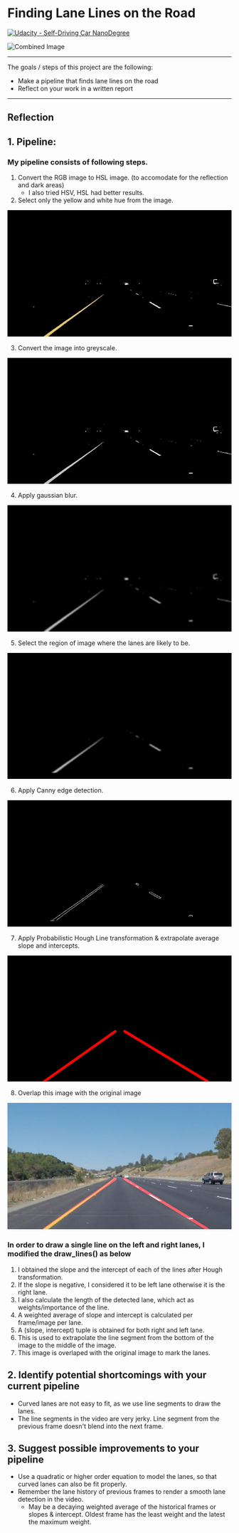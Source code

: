 # **Finding Lane Lines on the Road** 
[![Udacity - Self-Driving Car NanoDegree](https://s3.amazonaws.com/udacity-sdc/github/shield-carnd.svg)](http://www.udacity.com/drive)

<img src="examples/laneLines_thirdPass.jpg" width="480" alt="Combined Image" />

---

The goals / steps of this project are the following:
* Make a pipeline that finds lane lines on the road
* Reflect on your work in a written report

---

## Reflection

## 1. Pipeline:
### My pipeline consists of following steps. ###
1. Convert the RGB image to HSL image. (to accomodate for the reflection and dark areas)
    - I also tried HSV, HSL had better results.
2. Select only the yellow and white hue from the image.

![HSL-white-yellow](./test_run/1.jpg)

3. Convert the image into greyscale.

![HSL-white-yellow](./test_run/2.jpg)

4. Apply gaussian blur.

![HSL-white-yellow](./test_run/3.jpg)

5. Select the region of image where the lanes are likely to be.

![HSL-white-yellow](./test_run/4.jpg)

6. Apply Canny edge detection.

![HSL-white-yellow](./test_run/5.jpg)

7. Apply Probabilistic Hough Line transformation & extrapolate average slope and intercepts.

![HSL-white-yellow](./test_run/6.jpg)

8. Overlap this image with the original image

![HSL-white-yellow](./test_run/7.jpg)

### In order to draw a single line on the left and right lanes, I modified the draw_lines() as below ###
1. I obtained the slope and the intercept of each of the lines after Hough transformation.
2. If the slope is negative, I considered it to be left lane otherwise it is the right lane.
3. I also calculate the length of the detected lane, which act as weights/importance of the line.
4. A weighted average of slope and intercept is calculated per frame/image per lane.
5. A (slope, intercept) tuple is obtained for both right and left lane.
6. This is used to extrapolate the line segment from the bottom of the image to the middle of the image.
7. This image is overlaped with the original image to mark the lanes.

## 2. Identify potential shortcomings with your current pipeline

* Curved lanes are not easy to fit, as we use line segments to draw the lanes.
* The line segments in the video are very jerky. Line segment from the previous frame doesn't blend into the next frame.

## 3. Suggest possible improvements to your pipeline

* Use a quadratic or higher order equation to model the lanes, so that curved lanes can also be fit properly.
* Remember the lane history of previous frames to render a smooth lane detection in the video.
    - May be a decaying weighted average of the historical frames or slopes & intercept. Oldest frame has the least weight and the latest the maximum weight.
